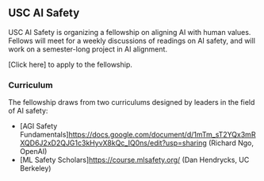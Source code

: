 ## USC AI Safety
USC AI Safety is organizing a fellowship on aligning AI with human values. Fellows will meet for a weekly discussions of readings on AI safety, and will work on a semester-long project in AI alignment. 

[Click here]<broken> to apply to the fellowship. 
  
### Curriculum
The fellowship draws from two curriculums designed by leaders in the field of AI safety:
* [AGI Safety Fundamentals]<https://docs.google.com/document/d/1mTm_sT2YQx3mRXQD6J2xD2QJG1c3kHyvX8kQc_IQ0ns/edit?usp=sharing> (Richard Ngo, OpenAI)
* [ML Safety Scholars]<https://course.mlsafety.org/> (Dan Hendrycks, UC Berkeley)
